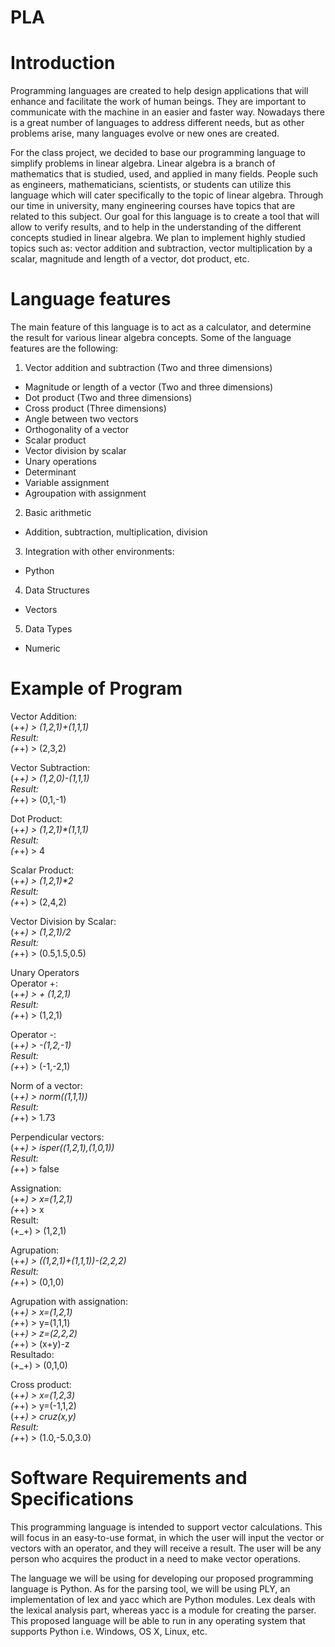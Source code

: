 # PLA

# Introduction

Programming languages are created to help design applications that will enhance and facilitate the work of human beings. 
They are important to communicate with the machine in an easier and faster way. Nowadays there is a great number of 
languages to address different needs, but as other problems arise, many languages evolve or new ones are created.

For the class project, we decided to base our programming language to simplify problems in linear algebra. Linear
algebra is a branch of mathematics that is studied, used, and applied in many fields. People such as engineers, 
mathematicians, scientists, or students can utilize this language which will cater specifically to the topic of linear
algebra. Through our time in university, many engineering courses have topics that are related to this subject.
Our goal for this language is to create a tool that will allow to verify results, and to help in the understanding
of the different concepts studied in linear algebra. We plan to implement highly studied topics such as: vector 
addition and subtraction, vector multiplication by a scalar, magnitude and length of a vector, dot product, etc.

# Language features

The main feature of this language is to act as a calculator, and determine the result for various linear algebra concepts.
Some of the language features are the following:

1. Vector addition and subtraction (Two and three dimensions)

- Magnitude or length of a vector (Two and three dimensions)
- Dot product (Two and three dimensions)
- Cross product (Three dimensions)
- Angle between two vectors
- Orthogonality of a vector
- Scalar product
- Vector division by scalar
- Unary operations
- Determinant
- Variable assignment
- Agroupation with assignment

2. Basic arithmetic

- Addition, subtraction, multiplication, division

3. Integration with other environments:

- Python

4. Data Structures

- Vectors

5. Data Types

- Numeric

# Example of Program

Vector Addition:  
(+_+) > (1,2,1)+(1,1,1)  
Result:  
(+_+) > (2,3,2)  

Vector Subtraction:  
(+_+) > (1,2,0)-(1,1,1)  
Result:  
(+_+) > (0,1,-1)  

Dot Product:  
(+_+) > (1,2,1)*(1,1,1)  
Result:  
(+_+) > 4  

Scalar Product:  
(+_+) > (1,2,1)*2  
Result:  
(+_+) > (2,4,2)  

Vector Division by Scalar:  
(+_+) > (1,2,1)/2  
Result:  
(+_+) > (0.5,1.5,0.5)  

Unary Operators  
Operator +:  
(+_+) > + (1,2,1)  
Result:  
(+_+) > (1,2,1)  

Operator -:  
(+_+) > -(1,2,-1)  
Result:  
(+_+) > (-1,-2,1)  

Norm of a vector:  
(+_+) > norm((1,1,1))  
Result:  
(+_+) > 1.73  

Perpendicular vectors:  
(+_+) > isper((1,2,1),(1,0,1))  
Result:  
(+_+) > false  

Assignation:  
(+_+) > x=(1,2,1)  
(+_+) > x  
Result:  
(+_+) > (1,2,1)  

Agrupation:  
(+_+) > ((1,2,1)+(1,1,1))-(2,2,2)  
Result:  
(+_+) > (0,1,0)  

Agrupation with assignation:  
(+_+) > x=(1,2,1)  
(+_+) > y=(1,1,1)  
(+_+) > z=(2,2,2)  
(+_+) > (x+y)-z  
Resultado:  
(+_+) > (0,1,0)  

Cross product:  
(+_+) > x=(1,2,3)  
(+_+) > y=(-1,1,2)  
(+_+) > cruz(x,y)  
Result:  
(+_+) > (1.0,-5.0,3.0)  

# Software Requirements and Specifications

This programming language is intended to support vector calculations. This will focus in an easy-to-use
format, in which the user will input the vector or vectors with an operator, and they will receive a 
result. The user will be any person who acquires the product in a need to make vector operations.

The language we will be using for developing our proposed programming language is Python. As for the parsing 
tool, we will be using PLY, an implementation of lex and yacc which are Python modules. Lex deals with the
lexical analysis part, whereas yacc is a module for creating the parser. This proposed language will be able
to run in any operating system that supports Python i.e. Windows, OS X, Linux, etc.

